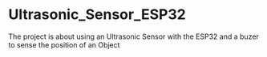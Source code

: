 # Ultrasonic_Sensor_ESP32
The project is about using an Ultrasonic Sensor with the ESP32 and a buzer to sense the position of an Object
